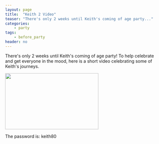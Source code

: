 ```yaml
---
layout: page
title:  "Keith 2 Video"
teaser: "There's only 2 weeks until Keith's coming of age party..."
categories:
    - party
tags:
    - before_party
header: no
---
```

There's only 2 weeks until Keith's coming of age party!  To help celebrate and get everyone in the mood, 
here is a short video celebrating some of Keith's journeys.

<a href="https://vimeo.com/188571392" target="_blank"><img src="http://keithatkinson.party/images/start-video-keith2-302x182.jpg" width="302" height="182" alt=""/></a>

The password is: keith80
